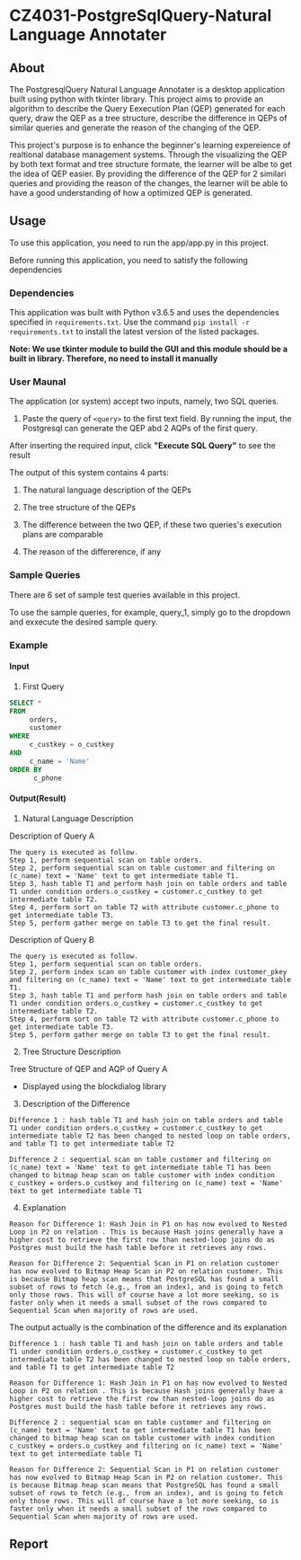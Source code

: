 # CZ4031-PostgreSqlQuery-Natural Language Annotater

## About

The PostgresqlQuery Natural Language Annotater is a desktop application built using python with tkinter library. This project aims to provide an algorithm to describe the Query Eexecution Plan (QEP) generated for each query, draw the QEP as a tree structure, describe the difference in QEPs of similar queries and generate the reason of the changing of the QEP.

This project's purpose is to enhance the beginner's learning expereience of realtional database management systems. Through the visualizing the QEP by both text format and tree structure formate, the learner will be albe to get the idea of QEP easier. By providing the difference of the QEP for 2 similari queries and providing the reason of the changes, the learner will be able to have a good understanding of how a optimized QEP is generated.


## Usage

To use this application, you need to run the app/app.py in this project.

Before running this application, you need to satisfy the following dependencies


### Dependencies

This application was built with Python v3.6.5 and uses the dependencies specified in `requirements.txt`. Use the command `pip install -r requirements.txt` to install the latest version of the listed packages.

**Note: We use tkinter module to build the GUI and this module should be a built in library. Therefore, no need to install it manually**

### User Maunal

The application (or system) accept two inputs, namely, two SQL queries.

1. Paste the query of `<query>` to the first text field. By running the input, the Postgresql can generate the QEP abd 2 AQPs of the first query.

After inserting the required input, click **"Execute SQL Query"** to see the result

The output of this system contains 4 parts:
1. The natural language description of the QEPs

2. The tree structure of the QEPs

3. The difference between the two QEP, if these two queries's execution plans are comparable

4. The reason of the differerence, if any

### Sample Queries

There are 6 set of sample test queries available in this project.

To use the sample queries, for example, query_1, simply go to the dropdown and exxecute the desired sample query. 
### Example

#### Input
1. First Query

```sql
SELECT *
FROM 
     orders,
     customer
WHERE
     c_custkey = o_custkey
AND
     c_name = 'Name'
ORDER BY
      c_phone  
```

#### Output(Result)

1. Natural Language Description

Description of Query A
```
The query is executed as follow.
Step 1, perform sequential scan on table orders.
Step 2, perform sequential scan on table customer and filtering on (c_name) text = 'Name' text to get intermediate table T1.
Step 3, hash table T1 and perform hash join on table orders and table T1 under condition orders.o_custkey = customer.c_custkey to get intermediate table T2.
Step 4, perform sort on table T2 with attribute customer.c_phone to get intermediate table T3.
Step 5, perform gather merge on table T3 to get the final result.
```

Description of Query B
```
The query is executed as follow.
Step 1, perform sequential scan on table orders.
Step 2, perform index scan on table customer with index customer_pkey and filtering on (c_name) text = 'Name' text to get intermediate table T1.
Step 3, hash table T1 and perform hash join on table orders and table T1 under condition orders.o_custkey = customer.c_custkey to get intermediate table T2.
Step 4, perform sort on table T2 with attribute customer.c_phone to get intermediate table T3.
Step 5, perform gather merge on table T3 to get the final result.
```

2. Tree Structure Description

Tree Structure of QEP and AQP of Query A
- Displayed using the blockdialog library

3. Description of the Difference

```
Difference 1 : hash table T1 and hash join on table orders and table T1 under condition orders.o_custkey = customer.c_custkey to get intermediate table T2 has been changed to nested loop on table orders, and table T1 to get intermediate table T2

Difference 2 : sequential scan on table customer and filtering on (c_name) text = 'Name' text to get intermediate table T1 has been changed to bitmap heap scan on table customer with index condition c_custkey = orders.o_custkey and filtering on (c_name) text = 'Name' text to get intermediate table T1
```

4. Explanation

```
Reason for Difference 1: Hash Join in P1 on has now evolved to Nested Loop in P2 on relation . This is because Hash joins generally have a higher cost to retrieve the first row than nested-loop joins do as Postgres must build the hash table before it retrieves any rows. 

Reason for Difference 2: Sequential Scan in P1 on relation customer has now evolved to Bitmap Heap Scan in P2 on relation customer. This is because Bitmap heap scan means that PostgreSQL has found a small subset of rows to fetch (e.g., from an index), and is going to fetch only those rows. This will of course have a lot more seeking, so is faster only when it needs a small subset of the rows compared to Sequential Scan when majority of rows are used. 
```

The output actually is the combination of the difference and its explanation
```
Difference 1 : hash table T1 and hash join on table orders and table T1 under condition orders.o_custkey = customer.c_custkey to get intermediate table T2 has been changed to nested loop on table orders, and table T1 to get intermediate table T2

Reason for Difference 1: Hash Join in P1 on has now evolved to Nested Loop in P2 on relation . This is because Hash joins generally have a higher cost to retrieve the first row than nested-loop joins do as Postgres must build the hash table before it retrieves any rows. 

Difference 2 : sequential scan on table customer and filtering on (c_name) text = 'Name' text to get intermediate table T1 has been changed to bitmap heap scan on table customer with index condition c_custkey = orders.o_custkey and filtering on (c_name) text = 'Name' text to get intermediate table T1

Reason for Difference 2: Sequential Scan in P1 on relation customer has now evolved to Bitmap Heap Scan in P2 on relation customer. This is because Bitmap heap scan means that PostgreSQL has found a small subset of rows to fetch (e.g., from an index), and is going to fetch only those rows. This will of course have a lot more seeking, so is faster only when it needs a small subset of the rows compared to Sequential Scan when majority of rows are used. 
```

## Report
